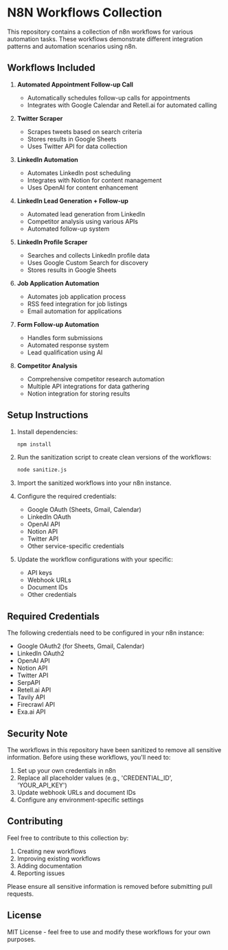 # N8N Workflows Collection

This repository contains a collection of n8n workflows for various automation tasks. These workflows demonstrate different integration patterns and automation scenarios using n8n.

## Workflows Included

1. **Automated Appointment Follow-up Call**
   - Automatically schedules follow-up calls for appointments
   - Integrates with Google Calendar and Retell.ai for automated calling

2. **Twitter Scraper**
   - Scrapes tweets based on search criteria
   - Stores results in Google Sheets
   - Uses Twitter API for data collection

3. **LinkedIn Automation**
   - Automates LinkedIn post scheduling
   - Integrates with Notion for content management
   - Uses OpenAI for content enhancement

4. **LinkedIn Lead Generation + Follow-up**
   - Automated lead generation from LinkedIn
   - Competitor analysis using various APIs
   - Automated follow-up system

5. **LinkedIn Profile Scraper**
   - Searches and collects LinkedIn profile data
   - Uses Google Custom Search for discovery
   - Stores results in Google Sheets

6. **Job Application Automation**
   - Automates job application process
   - RSS feed integration for job listings
   - Email automation for applications

7. **Form Follow-up Automation**
   - Handles form submissions
   - Automated response system
   - Lead qualification using AI

8. **Competitor Analysis**
   - Comprehensive competitor research automation
   - Multiple API integrations for data gathering
   - Notion integration for storing results

## Setup Instructions

1. Install dependencies:
   ```bash
   npm install
   ```

2. Run the sanitization script to create clean versions of the workflows:
   ```bash
   node sanitize.js
   ```

3. Import the sanitized workflows into your n8n instance.

4. Configure the required credentials:
   - Google OAuth (Sheets, Gmail, Calendar)
   - LinkedIn OAuth
   - OpenAI API
   - Notion API
   - Twitter API
   - Other service-specific credentials

5. Update the workflow configurations with your specific:
   - API keys
   - Webhook URLs
   - Document IDs
   - Other credentials

## Required Credentials

The following credentials need to be configured in your n8n instance:

- Google OAuth2 (for Sheets, Gmail, Calendar)
- LinkedIn OAuth2
- OpenAI API
- Notion API
- Twitter API
- SerpAPI
- Retell.ai API
- Tavily API
- Firecrawl API
- Exa.ai API

## Security Note

The workflows in this repository have been sanitized to remove all sensitive information. Before using these workflows, you'll need to:

1. Set up your own credentials in n8n
2. Replace all placeholder values (e.g., 'CREDENTIAL_ID', 'YOUR_API_KEY')
3. Update webhook URLs and document IDs
4. Configure any environment-specific settings

## Contributing

Feel free to contribute to this collection by:

1. Creating new workflows
2. Improving existing workflows
3. Adding documentation
4. Reporting issues

Please ensure all sensitive information is removed before submitting pull requests.

## License

MIT License - feel free to use and modify these workflows for your own purposes. 